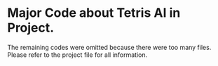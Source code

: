 # Major Code about Tetris AI in Project.
The remaining codes were omitted because there were too many files. <br>
Please refer to the project file for all information.
